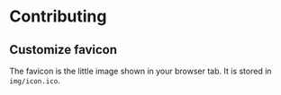 # Contributing

## Customize favicon
The favicon is the little image shown in your browser tab. It is stored in `img/icon.ico`. 
